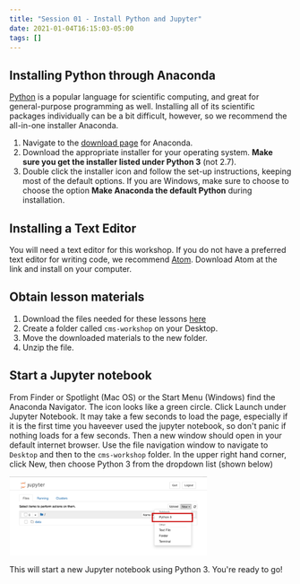 ```yaml
---
title: "Session 01 - Install Python and Jupyter"
date: 2021-01-04T16:15:03-05:00
tags: []
---
```


## Installing Python through Anaconda
[Python](https://python.org/) is a popular language for scientific computing, and great for general-purpose programming as well. Installing all of its scientific packages individually can be a bit difficult, however, so we recommend the all-in-one installer Anaconda.

1. Navigate to the [download page](https://www.anaconda.com/products/individual) for Anaconda.
2. Download the appropriate installer for your operating system. **Make sure you get the installer listed under Python 3** (not 2.7).
3. Double click the installer icon and follow the set-up instructions, keeping most of the default options. If you are Windows, make sure to choose to choose the option **Make Anaconda the default Python** during installation.

## Installing a Text Editor

You will need a text editor for this workshop. If you do not have a preferred text editor for writing code, we recommend [Atom](https://atom.io). Download Atom at the link and install on your computer.

## Obtain lesson materials
1. Download the files needed for these lessons [here](./data/data.zip)
2. Create a folder called `cms-workshop` on your Desktop.
3. Move the downloaded materials to the new folder.
4. Unzip the file.  

## Start a Jupyter notebook
From Finder or Spotlight (Mac OS) or the Start Menu (Windows) find the Anaconda Navigator.  The icon looks like a green circle.  Click Launch under Jupyter Notebook.  It may take a few seconds to load the page, especially if it is the first time you haveever used the jupyter notebook, so don't panic if nothing loads for a few seconds.  Then a new window should open in your default internet browser. Use the file navigation window to navigate to `Desktop` and then to the `cms-workshop` folder.  In the upper right hand corner, click New, then choose Python 3 from the dropdown list (shown below)

<img src="setup_fig1.png" width="70%">

This will start a new Jupyter notebook using Python 3. You're ready to go!

